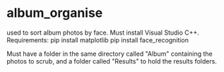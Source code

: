 # album_organise
used to sort album photos by face.
Must install Visual Studio C++.
Requirements:
  pip install matplotlib
  pip install face_recognition

Must have a folder in the same directory called "Album" containing the photos to scrub, and a folder called "Results" to hold the results folders.

